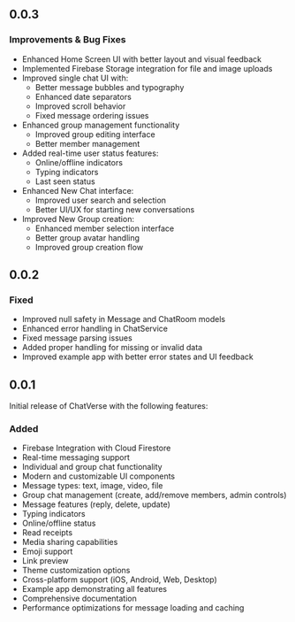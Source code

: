 ## 0.0.3

### Improvements & Bug Fixes
- Enhanced Home Screen UI with better layout and visual feedback
- Implemented Firebase Storage integration for file and image uploads
- Improved single chat UI with:
  - Better message bubbles and typography
  - Enhanced date separators
  - Improved scroll behavior
  - Fixed message ordering issues
- Enhanced group management functionality
  - Improved group editing interface
  - Better member management
- Added real-time user status features:
  - Online/offline indicators
  - Typing indicators
  - Last seen status
- Enhanced New Chat interface:
  - Improved user search and selection
  - Better UI/UX for starting new conversations
- Improved New Group creation:
  - Enhanced member selection interface
  - Better group avatar handling
  - Improved group creation flow


## 0.0.2

### Fixed
- Improved null safety in Message and ChatRoom models
- Enhanced error handling in ChatService
- Fixed message parsing issues
- Added proper handling for missing or invalid data
- Improved example app with better error states and UI feedback

## 0.0.1

Initial release of ChatVerse with the following features:

### Added
- Firebase Integration with Cloud Firestore
- Real-time messaging support
- Individual and group chat functionality
- Modern and customizable UI components
- Message types: text, image, video, file
- Group chat management (create, add/remove members, admin controls)
- Message features (reply, delete, update)
- Typing indicators
- Online/offline status
- Read receipts
- Media sharing capabilities
- Emoji support
- Link preview
- Theme customization options
- Cross-platform support (iOS, Android, Web, Desktop)
- Example app demonstrating all features
- Comprehensive documentation
- Performance optimizations for message loading and caching
